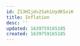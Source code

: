 ```yaml
---
id: Z13HIjdv2Sah1UydKSxiK
title: Inflation
desc: ''
updated: 1639759165185
created: 1639759165185
---
```


